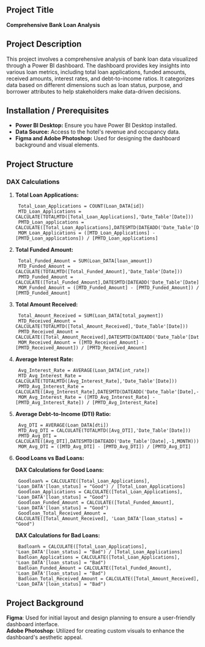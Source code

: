 ## Project Title
**Comprehensive Bank Loan Analysis**

## Project Description
This project involves a comprehensive analysis of bank loan data visualized through a Power BI dashboard. The dashboard provides key insights into various loan metrics, including total loan applications, funded amounts, received amounts, interest rates, and debt-to-income ratios. It categorizes data based on different dimensions such as loan status, purpose, and borrower attributes to help stakeholders make data-driven decisions.

## Installation / Prerequisites
- **Power BI Desktop:** Ensure you have Power BI Desktop installed.
- **Data Source:** Access to the hotel's revenue and occupancy data.
- **Figma and Adobe Photoshop:** Used for designing the dashboard background and visual elements.

## Project Structure
### DAX Calculations
1. **Total Loan Applications:**
   ```DAX
    Total_Loan_Applications = COUNT(Loan_DATA[id])
    MTD_Loan_Applications = CALCULATE(TOTALMTD([Total_Loan_Applications],'Date_Table'[Date]))
    PMTD_Loan_applications = CALCULATE([Total_Loan_Applications],DATESMTD(DATEADD('Date_Table'[Date],-1,MONTH)))
    MOM_Loan_Applications = ([MTD_Loan_Applications] - [PMTD_Loan_applications]) / [PMTD_Loan_applications]
   ```

2. **Total Funded Amount:**
   ```DAX
    Total_Funded_Amount = SUM(Loan_DATA[loan_amount])
    MTD_Funded_Amount = CALCULATE(TOTALMTD([Total_Funded_Amount],'Date_Table'[Date]))
    PMTD_Funded_Amount = CALCULATE([Total_Funded_Amount],DATESMTD(DATEADD('Date_Table'[Date],-1,MONTH)))
    MOM_Funded_Amount = ([MTD_Funded_Amount] - [PMTD_Funded_Amount]) / [PMTD_Funded_Amount]
   ```

3. **Total Amount Received:**
   ```DAX
    Total_Amount_Received = SUM(Loan_DATA[total_payment])
    MTD_Received_Amount = CALCULATE(TOTALMTD([Total_Amount_Received],'Date_Table'[Date]))
    PMTD_Received_Amount = CALCULATE([Total_Amount_Received],DATESMTD(DATEADD('Date_Table'[Date],-1,MONTH)))
    MOM_Received_Amount = ([MTD_Received_Amount] - [PMTD_Received_Amount]) / [PMTD_Received_Amount]
   ```

4. **Average Interest Rate:**
   ```DAX
    Avg_Interest_Rate = AVERAGE(Loan_DATA[int_rate])
    MTD_Avg_Interest_Rate = CALCULATE(TOTALMTD([Avg_Interest_Rate],'Date_Table'[Date]))
    PMTD_Avg_Interest_Rate = CALCULATE([Avg_Interest_Rate],DATESMTD(DATEADD('Date_Table'[Date],-1,MONTH)))
    MOM_Avg_Interest_Rate = ([MTD_Avg_Interest_Rate] - [PMTD_Avg_Interest_Rate]) / [PMTD_Avg_Interest_Rate]
   ```

5. **Average Debt-to-Income (DTI) Ratio:**
   ```DAX
    Avg_DTI = AVERAGE(Loan_DATA[dti])
    MTD_Avg_DTI = CALCULATE(TOTALMTD([Avg_DTI],'Date_Table'[Date]))
    PMTD_Avg_DTI = CALCULATE([Avg_DTI],DATESMTD(DATEADD('Date_Table'[Date],-1,MONTH)))
    MOM_Avg_DTI = ([MTD_Avg_DTI] - [PMTD_Avg_DTI]) / [PMTD_Avg_DTI]
   ```

6. **Good Loans vs Bad Loans:**
   
   **DAX Calculations for Good Loans:**   

        Goodloan% = CALCULATE([Total_Loan_Applications], 'Loan_DATA'[loan_status] = "Good") / [Total_Loan_Applications]
        Goodloan_Applications = CALCULATE([Total_Loan_Applications], 'Loan_DATA'[loan_status] = "Good")
        Goodloan_Funded_Amount = CALCULATE([Total_Funded_Amount], 'Loan_DATA'[loan_status] = "Good")
        Goodloan_Total_Received_Amount = CALCULATE([Total_Amount_Received], 'Loan_DATA'[loan_status] = "Good")


   **DAX Calculations for Bad Loans:**
   
        Badloan% = CALCULATE([Total_Loan_Applications], 'Loan_DATA'[loan_status] = "Bad") / [Total_Loan_Applications]
        Badloan_Applications = CALCULATE([Total_Loan_Applications], 'Loan_DATA'[loan_status] = "Bad")
        Badloan_Funded_Amount = CALCULATE([Total_Funded_Amount], 'Loan_DATA'[loan_status] = "Bad")
        Badloan_Total_Received_Amount = CALCULATE([Total_Amount_Received], 'Loan_DATA'[loan_status] = "Bad")


## Project Background

   **Figma**: Used for initial layout and design planning to ensure a user-friendly dashboard interface.   
   **Adobe Photoshop**: Utilized for creating custom visuals to enhance the dashboard's aesthetic appeal.
